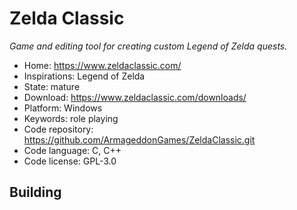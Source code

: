 # Zelda Classic

_Game and editing tool for creating custom Legend of Zelda quests._

- Home: https://www.zeldaclassic.com/
- Inspirations: Legend of Zelda
- State: mature
- Download: https://www.zeldaclassic.com/downloads/
- Platform: Windows
- Keywords: role playing
- Code repository: https://github.com/ArmageddonGames/ZeldaClassic.git
- Code language: C, C++
- Code license: GPL-3.0

## Building
